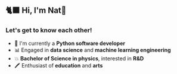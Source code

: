 ## 🐈‍⬛ Hi, I'm Nat🦤
### Let's get to know each other!
* 🐍 I'm currently a **Python software developer**
* 📊 Engaged in **data science** and **machine learning engineering**
* 💥 **Bachelor of Science in physics**, interested in **R&D**
* 🖍️ Enthusiast of **education** and **arts**

<!--
**natalia-lina/natalia-lina** is a ✨ _special_ ✨ repository because its `README.md` (this file) appears on your GitHub profile.

Here are some ideas to get you started:

- 🔭 I’m currently working on ...
- 🌱 I’m currently learning ...
- 👯 I’m looking to collaborate on ...
- 🤔 I’m looking for help with ...
- 💬 Ask me about ...
- 📫 How to reach me: ...
- 😄 Pronouns: ...
- ⚡ Fun fact: ...
-->
